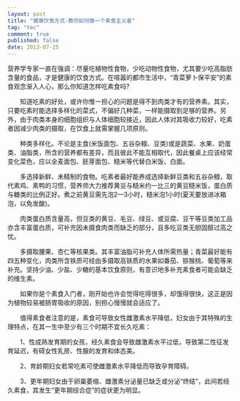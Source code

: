 ```yaml
---
layout: post
title: "健康饮食方式-教你如何做一个素食主义者"
tag: "tec"
comment: true
published: false
date: 2013-07-25
---
```


营养学专家一直在强调：尽量吃植物性食物，少吃动物性食物，尤其要少吃高脂肪含量的食品，才是健康的饮食方式。在喧嚣的都市生活中，“青菜萝卜保平安”的素食观念渐入人心，那么你知道怎样吃素食吗?

　　知道吃素的好处，或许你惟一担心的问题是得不到肉类才有的营养素。其实，只要吃素时能选择多样化的菜式，不偏好几种菜，一样能摄取到足够的营养。另外，由于肉类本身的细胞组织与人体细胞较接近，因此人体对其吸收力较好，吃素者因减少肉类的摄取，在饮食上就需掌握几项原则。

　　种类多样化。不论是主食(米饭面包、五谷杂粮、豆类)或是蔬菜、水果、奶蛋类、油脂类，所含的营养都有差异，而且彼此不能互相取代，因此餐桌上应该经常变化菜色，应以全麦面包、胚芽面包、糙米等代替白米饭、白面。

　　多选择新鲜、未精制的食物。吃素者最好能养成选择新鲜豆类和五谷杂粮，取代素鸡、素鸭的习惯，营养师大力推荐黄豆与糙米约一比三的黄豆糙米饭，蛋白质与糖类的比例正好。煮之前黄豆需先泡2—3小时，糙米泡1小时(夏天要放进冰箱泡，以免发酸)。

　　肉类蛋白质含量高，但豆类的黄豆、毛豆、绿豆、或豆腐、豆干等豆类加工品亦含丰富蛋白质，可补充因未摄食肉类而缺乏的部分，且多吃豆类无胆固醇过高之忧。

　　多摄取腰果、杏仁等核果类。其丰富油脂可补充人体所需热量；青菜最好能有四五种变化，肉类所含铁质可经由多摄取高铁质的水果如番茄、猕猴桃、葡萄等来补充。坚持少油、少盐、少糖的基本饮食原则，有意识地多补充素食者可能会缺乏的维生素。

　　如果你是个素食入门者，刚开始也许会觉得吃得很多，却饿得很快，这正是因为植物较易被肠胃吸收的原因，别担心慢慢就会适应了。

　　值得素食者注意的是，素食可导致女性雌激素水平降低，妇女由于其特殊的生理特点，在其一生中至少有三个时期不宜长久吃素：

　　1、性成熟发育期的女孩，经久素食会导致雌激素水平过低，导致第二性征发育延迟，有碍女性乳房、性腺的发育和体态美。

　　2、育龄期妇女若常吃素可使雌激素水平降低而导致孕育障碍。

　　3、更年期妇女由于卵巢萎缩、雌激素分泌量已缺乏或分泌“终结”，此间若经久素食，其发生“更年期综合症”的症状更为明显。

